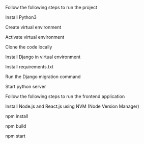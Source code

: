 Follow the following steps to run the project

Install Python3 

Create virtual environment

Activate virtual environment

Clone the code locally

Install Django in virtual environment

Install requirements.txt

Run the Django migration command

Start python server

Follow the following steps to run the frontend application

Install Node.js and React.js using NVM (Node Version Manager)

npm install 

npm build

npm start


